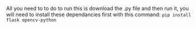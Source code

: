 All you need to to do to run this is download the .py file and then run it, you will need to install these dependancies first with this command: `pip install flask opencv-python`

